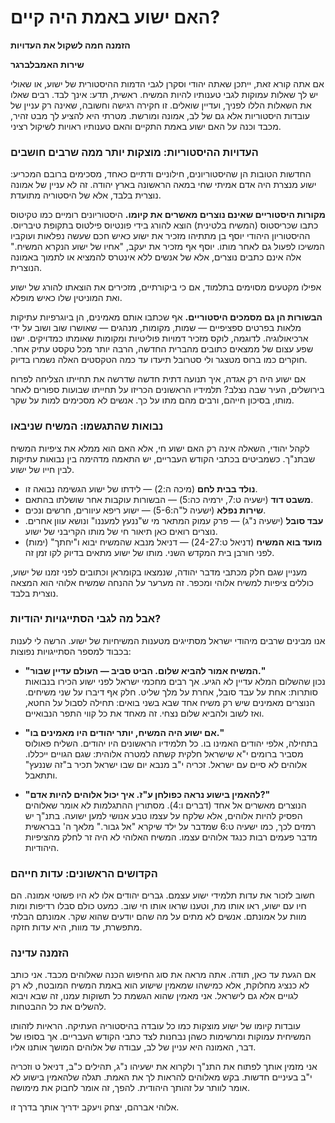 # האם ישוע באמת היה קיים?

**הזמנה חמה לשקול את העדויות**

**שירות האמבלברגר**

אם אתה קורא זאת, ייתכן שאתה יהודי וסקרן לגבי הדמות ההיסטורית של ישוע, או שאולי יש לך שאלות עמוקות לגבי טענותיו להיות המשיח. ראשית, תדע: אינך לבד. רבים שאלו את השאלות הללו לפניך, ועדיין שואלים. זו חקירה רגישה וחשובה, שאינה רק עניין של עובדות היסטוריות אלא גם של לב, אמונה ומורשת. מטרתי היא להציע לך מבט זהיר, מכבד וכנה על האם ישוע באמת התקיים והאם טענותיו ראויות לשיקול רציני.

### העדויות ההיסטוריות: מוצקות יותר ממה שרבים חושבים

החדשות הטובות הן שהיסטוריונים, חילוניים ודתיים כאחד, מסכימים ברובם המכריע: ישוע מנצרת היה אדם אמיתי שחי במאה הראשונה בארץ יהודה. זה לא עניין של אמונה נוצרית בלבד, אלא של היסטוריה מתועדת.

**מקורות היסטוריים שאינם נוצרים מאשרים את קיומו.** היסטוריונים רומיים כמו טקיטוס כתבו שכּריסטוס (המשיח בלטינית) הוצא להורג בידי פונטיוס פילטוס בתקופת טיבריוס. ההיסטוריון היהודי יוסף בן מתתיהו מזכיר את ישוע כאיש חכם שעשה נפלאות ועוקביו המשיכו לפעול גם לאחר מותו. יוסף אף מזכיר את יעקב, "אחיו של ישוע הנקרא המשיח." אלה אינם כתבים נוצרים, אלא של אנשים ללא אינטרס להמציא או לתמוך באמונה הנוצרית.

אפילו מקטעים מסוימים בתלמוד, אם כי ביקורתיים, מזכירים את הוצאתו להורג של ישוע ואת המוניטין שלו כאיש מופלא.

**הבשורות הן גם מסמכים היסטוריים.** אף שכתבו אותם מאמינים, הן ביוגרפיות עתיקות מלאות בפרטים ספציפיים — שמות, מקומות, מנהגים — שאושרו שוב ושוב על ידי ארכיאולוגיה. לדוגמה, לוקס מזכיר דמויות פוליטיות ומקומות שאומתו כמדויקים. ישנו שפע עצום של ממצאים כתובים מהברית החדשה, הרבה יותר מכל טקסט עתיק אחר. חוקרים כמו ברוס מטצגר ולי סטרובל תיעדו עד כמה הטקסטים האלה נשמרו בדיוק.

אם ישוע היה רק אגדה, איך תנועה דתית חדשה שדרשה את תחייתו הצליחה לפרוח בירושלים, העיר שבה נצלב? תלמידיו הראשונים הכריזו על תחייתו שבועות ספורים לאחר מותו, בסיכון חייהם, ורבים מהם מתו על כך. אנשים לא מסכימים למות על שקר.

### נבואות שהתגשמו: המשיח שניבאו

לקהל יהודי, השאלה אינה רק האם ישוע חי, אלא האם הוא ממלא את ציפיות המשיח שבתנ"ך. כשמביטים בכתבי הקודש העבריים, יש התאמה מדהימה בין נבואות עתיקות לבין חייו של ישוע.

* **נולד בבית לחם** (מיכה ה:2) — לידתו של ישוע הגשימה נבואה זו.
* **משבט דוד** (ישעיה ט:7, ירמיה כה:5) — הבשורות עוקבות אחר שושלתו בהתאם.
* **שירות נפלא** (ישעיה ל"ה:5-6) — ישוע ריפא עיוורים, חרשים ונכים.
* **עבד סובל** (ישעיה נ"ג) — פרק עמוק המתאר מי ש"ננעץ למעננו" ונושא עוון אחרים. נוצרים רואים כאן תיאור חי של מותו הקריבני של ישוע.
* **מועד בוא המשיח** (דניאל ט:24-27) — דניאל מנבא שהמשיח יבוא ו"יחתך" (ימות) לפני חורבן בית המקדש השני. מותו של ישוע מתאים בדיוק לקו זמן זה.

מעניין שגם חלק מכתבי מדבר יהודה, שנמצאו בקומראן וכתובים לפני זמנו של ישוע, כוללים ציפיות למשיח אלוהי ומכפר. זה מערער על ההנחה שמשיח אלוהי הוא המצאה נוצרית בלבד.

### אבל מה לגבי הסתייגויות יהודיות?

אנו מבינים שרבים מיהודי ישראל מסתייגים מטענות המשיחיות של ישוע. הרשה לי לענות בכבוד למספר הסתייגויות נפוצות:

* **"המשיח אמור להביא שלום. הביט סביב — העולם עדיין שבור."**  
  נכון שהשלום המלא עדיין לא הגיע. אך רבים מחכמי ישראל לפני ישוע הכירו בנבואות סותרות: אחת על עבד סובל, אחרת על מלך שליט. חלק אף דיברו על שני משיחים. הנוצרים מאמינים שיש רק משיח אחד שבא בשני בואים: תחילה לסבול על החטא, ואז לשוב ולהביא שלום נצחי. זה מאחד את כל קווי התפר הנבואיים.

* **"אם ישוע היה המשיח, יותר יהודים היו מאמינים בו."**  
  בתחילה, אלפי יהודים האמינו בו. כל תלמידיו הראשונים היו יהודים. השליח פאולוס מסביר ברומים י"א שישראל חלקית קשתה למטרה אלוהית: שגם הגויים ייכללו. אלוהים לא סיים עם ישראל. זכריה י"ב מנבא יום שבו ישראל תכיר ב"זה שננעץ" ותתאבל.

* **"להאמין בישוע נראה כפולחן ע"ז. איך יכול אלוהים להיות אדם?"**  
  הנוצרים מאשרים אל אחד (דברים ו:4). מסתורין ההתגלמות לא אומר שאלוהים הפסיק להיות אלוהים, אלא שלקח על עצמו טבע אנושי למען ישועה. בתנ"ך יש רמזים לכך, כמו ישעיה ט:6 שמדבר על ילד שיקרא "אל גבור." מלאך ה' בבראשית מדבר פעמים רבות כנגד אלוהים עצמו. המשיח האלוהי לא היה זר לחלק מהציפיות היהודיות.

### הקדושים הראשונים: עדות חייהם

חשוב לזכור את עדות תלמידי ישוע עצמם. גברים יהודים אלו לא היו פשוטי אמונה. הם חיו עם ישוע, ראו אותו מת, וטענו שראו אותו חי שוב. כמעט כולם סבלו רדיפות ומות מוות על אמונתם. אנשים לא מתים על מה שהם יודעים שהוא שקר. אמונתם הבלתי מתפשרת, עד מוות, היא עדות חזקה.

### הזמנה עדינה

אם הגעת עד כאן, תודה. אתה מראה את סוג החיפוש הכנה שאלוהים מכבד. אני כותב לא כנציג מחלוקת, אלא כמישהו שמאמין שישוע הוא באמת המשיח המובטח, לא רק לגויים אלא גם לישראל. אני מאמין שהוא הגשמת כל תשוקות עמנו, זה שבא ויבוא להשלים את כל ההבטחות.

עובדות קיומו של ישוע מוצקות כמו כל עובדה בהיסטוריה העתיקה. הראיות לזהותו המשיחית עמוקות ומרשימות כשהן נבחנות לצד כתבי הקודש העבריים. אך בסופו של דבר, האמונה היא עניין של לב, עבודה של אלוהים המושך אותנו אליו.

אני מזמין אותך לפתוח את התנ"ך ולקרוא את ישעיהו נ"ג, תהילים כ"ב, דניאל ט וזכריה י"ב בעיניים חדשות. בקש מאלוהים להראות לך את האמת. תגלה שלהאמין בישוע לא אומר לוותר על זהותך היהודית. להפך, זה אומר לחבוק את מימושה.

אלוהי אברהם, יצחק ויעקב ידריך אותך בדרך זו.
